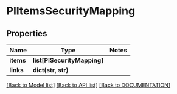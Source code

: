 # PIItemsSecurityMapping

## Properties
Name | Type | Notes
------------ | ------------- | -------------
**items** | **list[PISecurityMapping]**
**links** | **dict(str, str)**

[[Back to Model list]](../../DOCUMENTATION.md#documentation-for-models) [[Back to API list]](../../DOCUMENTATION.md#documentation-for-api-endpoints) [[Back to DOCUMENTATION]](../../DOCUMENTATION.md)
